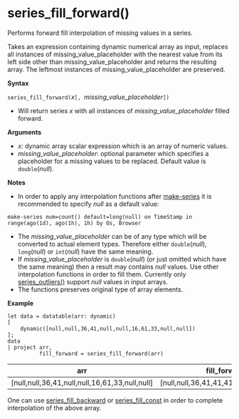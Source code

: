 # series_fill_forward()

Performs forward fill interpolation of missing values in a series.

Takes an expression containing dynamic numerical array as input, replaces all instances of missing_value_placeholder with the nearest value from its left side other than missing_value_placeholder and returns the resulting array. The leftmost instances of missing_value_placeholder are preserved.

**Syntax**

`series_fill_forward(`*x*`[, `*missing_value_placeholder*`])`
* Will return series *x* with all instances of *missing_value_placeholder* filled forward.

**Arguments**

* *x*: dynamic array scalar expression which is an array of numeric values. 
* *missing_value_placeholder*: optional parameter which specifies a placeholder for a missing values to be replaced. Default value is `double`(*null*).

**Notes**

* In order to apply any interpolation functions after [make-series](query_language_make_seriesoperator.md) it is recommended to specify *null* as a default value: 

<!-- csl -->
```
make-series num=count() default=long(null) on TimeStamp in range(ago(1d), ago(1h), 1h) by Os, Browser
```

* The *missing_value_placeholder* can be of any type which will be converted to actual element types. Therefore either `double`(*null*), `long`(*null*) or `int`(*null*) have the same meaning.
* If *missing_value_placeholder* is `double`(*null*) (or just omitted which have the same meaning) then a result may contains *null* values. Use other interpolation functions in order to fill them. Currently only [series_outliers()](query_language_series_outliersfunction.md) support *null* values in input arrays.
* The functions preserves original type of array elements.

**Example**


```
let data = datatable(arr: dynamic)
[
    dynamic([null,null,36,41,null,null,16,61,33,null,null])   
];
data 
| project arr, 
          fill_forward = series_fill_forward(arr)  

```

|arr|fill_forward|
|---|---|
|[null,null,36,41,null,null,16,61,33,null,null]|[null,null,36,41,41,41,16,61,33,33,33]|
  
One can use [series_fill_backward](query_language_series_fill_backwardfunction.md) or [series_fill_const](query_language_series_fill_constfunction.md) in order to complete interpolation of the above array.